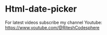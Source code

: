 # Html-date-picker

For latest videos subscribe my channel Youtube: https://www.youtube.com/@RiteshCodesphere
